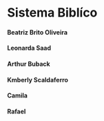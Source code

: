 # Sistema Biblíco 
#### Beatriz Brito Oliveira
#### Leonarda Saad
#### Arthur Buback 
#### Kmberly Scaldaferro 
#### Camila 
#### Rafael 
